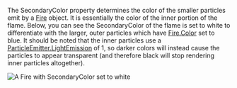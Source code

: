 The SecondaryColor property determines the color of the smaller particles emit by a [Fire](https://developer.roblox.com/en-us/api-reference/class/Fire) object. It is essentially the color of the inner portion of the flame. Below, you can see the SecondaryColor of the flame is set to white to differentiate with the larger, outer particles which have [Fire.Color](https://developer.roblox.com/en-us/api-reference/property/Fire/Color) set to blue. It should be noted that the inner particles use a [ParticleEmitter.LightEmission](https://developer.roblox.com/en-us/api-reference/property/ParticleEmitter/LightEmission) of 1, so darker colors will instead cause the particles to appear transparent (and therefore black will stop rendering inner particles altogether).

![A Fire with SecondaryColor set to white](https://developer.roblox.com/assets/blt925890091ac70b39/Fire_Colors.png)